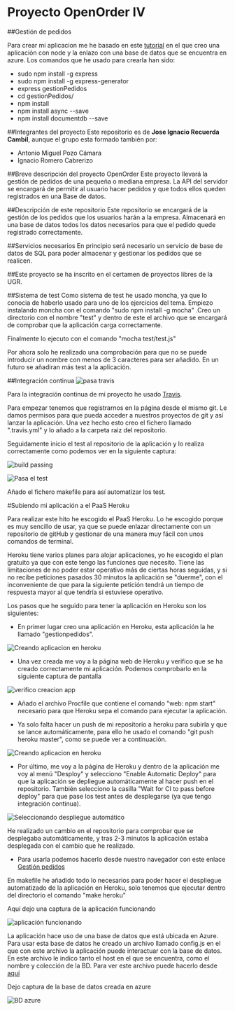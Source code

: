 # Proyecto OpenOrder IV
##Gestión de pedidos

Para crear mi aplicacion me he basado en este [tutorial](https://azure.microsoft.com/es-es/documentation/articles/documentdb-nodejs-application/#_Toc395783176) en el que creo una aplicación con node y la enlazo con una base de datos que se encuentra en azure. Los comandos que he usado para crearla han sido:

* sudo npm install -g express
* sudo npm install -g express-generator
* express gestionPedidos
* cd gestionPedidos/
* npm install
* npm install async --save
* npm install documentdb --save


##Integrantes del proyecto
Este repositorio es de **Jose Ignacio Recuerda Cambil**, aunque el grupo esta formado también por:
- Antonio Miguel Pozo Cámara
- Ignacio Romero Cabrerizo

##Breve descripción del proyecto OpenOrder
Este proyecto llevará la gestión de pedidos de una pequeña o mediana empresa. La API del servidor se encargará de permitir al usuario hacer pedidos y que todos ellos queden registrados en una Base de datos. 

##Descripción de este repositorio
Este repositorio se encargará de la gestión de los pedidos que los usuarios harán a la empresa. Almacenará en una base de datos todos los datos necesarios para que el pedido quede registrado correctamente.

##Servicios necesarios
En principio será necesario un servicio de base de datos de SQL para poder almacenar y gestionar los pedidos que se realicen.

##Este proyecto se ha inscrito en el certamen de proyectos libres de la UGR.


##Sistema de test
Como sistema de test he usado moncha, ya que lo conocia de haberlo usado para uno de los ejercicios del tema.
Empiezo instalando moncha con el comando "sudo npm install -g mocha" .Creo un directorio con el nombre "test" y dentro de este el archivo que se encargará de comprobar que la aplicación carga correctamente.

Finalmente lo ejecuto con el comando "mocha test/test.js"

Por ahora solo he realizado una comprobación para que no se puede introducir un nombre con menos de 3 caracteres para ser añadido. En un futuro se añadiran más test a la aplicación. 


##Integración continua
![pasa travis](https://travis-ci.org/ignaciorecuerda/gestionPedidos.svg?branch=master)

Para la integración continua de mi proyecto he usado [Travis](https://travis-ci.org).

Para empezar tenemos que registrarnos en la página desde el mismo git. Le damos permisos para que pueda acceder a nuestros proyectos de git y así lanzar la aplicación.
Una vez hecho esto creo el fichero llamado ".travis.yml" y lo añado a la carpeta raiz del repositorio.


Seguidamente inicio el test al repositorio de la aplicación y lo realiza correctamente como podemos ver en la siguiente captura:

![build passing](https://www.dropbox.com/s/9uekyx2jzmazoki/hitoAnterior.png?dl=1)

![Pasa el test](https://www.dropbox.com/s/pr7jobwx3imj9p8/hitoAnterios2.png?dl=1)

Añado el fichero makefile para así automatizar los test. 



#Subiendo mi aplicación a el PaaS Heroku

Para realizar este hito he escogido el PaaS Heroku. Lo he escogido porque es muy sencillo de usar, ya que se puede enlazar directamente con un repositorio de gitHub y gestionar de una manera muy fácil con unos comandos de terminal. 

Heroku tiene varios planes para alojar aplicaciones, yo he escogido el plan gratuito ya que con este tengo las funciones que necesito. Tiene las limitaciones de no poder estar operativo más de ciertas horas seguidas, y si no recibe peticiones pasados 30 minutos la aplicación se "duerme", con el inconveniente de que para la siguiente petición tendrá un tiempo de respuesta mayor al que tendría si estuviese operativo.

Los pasos que he seguido para tener la aplicación en Heroku son los siguientes:

* En primer lugar creo una aplicación en Heroku, esta aplicación la he llamado "gestionpedidos".

![Creando aplicacion en heroku](https://www.dropbox.com/s/fpm9tfrubpbq5ma/hito1.png?dl=1)

* Una vez creada me voy a la página web de Heroku y verifico que se ha creado correctamente mi aplicación. Podemos comprobarlo en la siguiente captura de pantalla

![verifico creacion app](https://www.dropbox.com/s/r1lrlm91vnhlqt0/hito3.png?dl=1)

* Añado el archivo Procfile que contiene el comando "web: npm start" necesario para que Heroku sepa el comando para ejecutar la aplicación.

* Ya solo falta hacer un push de mi repositorio a heroku para subirla y que se lance automáticamente, para ello he usado el comando "git push heroku master", como se puede ver a continuación.

![Creando aplicacion en heroku](https://www.dropbox.com/s/wtp8f1wnms8wu8z/hito2.png?dl=1)

* Por último, me voy a la página de Heroku y dentro de la aplicación me voy al menú "Desploy" y selecciono "Enable Automatic Deploy" para que la aplicación se depliegue automáticamente al hacer push en el repositorio. También selecciono la casilla "Wait for CI to pass before deploy" para que pase los test antes de desplegarse (ya que tengo integración continua).

![Seleccionando despliegue automático](https://www.dropbox.com/s/196loe5m7so9l9b/hito6.png?dl=1)

He realizado un cambio en el repositorio para comprobar que se desplegaba automáticamente, y tras 2-3 minutos la aplicación estaba desplegada con el cambio que he realizado.


* Para usarla podemos hacerlo desde nuestro navegador con este enlace [Gestión pedidos](https://gestionpedidos.herokuapp.com)


En makefile he añadido todo lo necesarios para poder hacer el despliegue automatizado de la aplicación en Heroku, solo tenemos que ejecutar dentro del directorio el comando "make heroku"

Aquí dejo una captura de la aplicación funcionando

![aplicación funcionando](https://www.dropbox.com/s/dsy9stezfcbtxhx/hito5.png?dl=1)

La aplicación hace uso de una base de datos que está ubicada en Azure. Para usar esta base de datos he creado un archivo llamado config.js en el que con este archivo la aplicación puede interactuar con la base de datos. En este archivo le indico tanto el host en el que se encuentra, como el nombre y colección de la BD. Para ver este archivo puede hacerlo desde [aquí](https://github.com/ignaciorecuerda/gestionPedidos/blob/master/config.js)

Dejo captura de la base de datos creada en azure

![BD azure](https://www.dropbox.com/s/92rs54ho4zmrv4b/6.png?dl=1)
